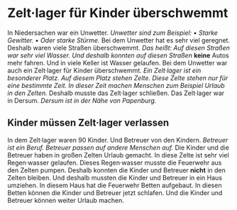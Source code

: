 # Zelt·lager für Kinder überschwemmt

In Niedersachen war ein Unwetter.  *Unwetter sind zum Beispiel:*  *• Starke Gewitter.*   *• Oder starke Stürme.*  Bei dem Unwetter hat es sehr viel geregnet. Deshalb waren viele Straßen überschwemmt. *Das heißt:*   *Auf diesen Straßen war sehr viel Wasser.*   *Und deshalb konnten auf diesen Straßen*  **keine** Autos mehr fahren. Und in viele Keller ist Wasser gelaufen. Bei dem Unwetter war auch ein Zelt·lager für Kinder überschwemmt.  *Ein Zelt·lager ist ein besonderer Platz.*   *Auf diesem Platz stehen Zelte.*   *Diese Zelte stehen nur für eine bestimmte Zeit.*   *In dieser Zeit machen Menschen zum Beispiel Urlaub in den Zelten.*  Deshalb musste das Zelt·lager schließen. Das Zelt·lager war in Dersum.  *Dersum ist in der Nähe von Papenburg.*  

## Kinder müssen Zelt·lager verlassen
In dem  Zelt·lager waren 90 Kinder. Und Betreuer von den Kindern.  *Betreuer ist ein Beruf.*   *Betreuer passen auf andere Menschen auf.*  Die Kinder und die Betreuer haben in großen Zelten Urlaub gemacht. In diese Zelte ist sehr viel Regen·wasser gelaufen. Dieses Regen·wasser musste die Feuerwehr aus den Zelten pumpen. Deshalb konnten die Kinder und Betreuer **nicht** in den Zelten bleiben. Und deshalb mussten die Kinder und Betreuer in ein Haus umziehen. In diesem Haus hat die Feuerwehr Betten aufgebaut. In diesen Betten können die Kinder und Betreuer jetzt schlafen. Und die Kinder und Betreuer können weiter Urlaub machen. 
